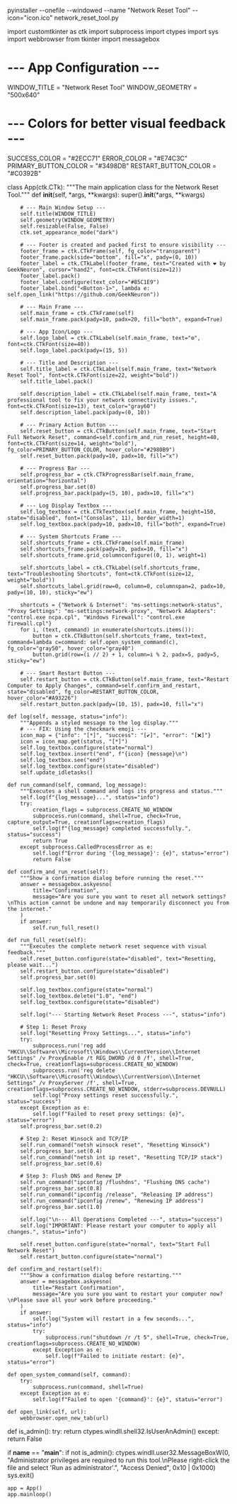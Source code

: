 
pyinstaller --onefile --windowed --name "Network Reset Tool" --icon="icon.ico" network_reset_tool.py

import customtkinter as ctk
import subprocess
import ctypes
import sys
import webbrowser
from tkinter import messagebox

# --- App Configuration ---
WINDOW_TITLE = "Network Reset Tool"
WINDOW_GEOMETRY = "500x640"

# --- Colors for better visual feedback ---
SUCCESS_COLOR = "#2ECC71"
ERROR_COLOR = "#E74C3C"
PRIMARY_BUTTON_COLOR = "#3498DB"
RESTART_BUTTON_COLOR = "#C0392B"


class App(ctk.CTk):
    """The main application class for the Network Reset Tool."""
    def __init__(self, *args, **kwargs):
        super().__init__(*args, **kwargs)

        # --- Main Window Setup ---
        self.title(WINDOW_TITLE)
        self.geometry(WINDOW_GEOMETRY)
        self.resizable(False, False)
        ctk.set_appearance_mode("dark")

        # --- Footer is created and packed first to ensure visibility ---
        footer_frame = ctk.CTkFrame(self, fg_color="transparent")
        footer_frame.pack(side="bottom", fill="x", pady=(0, 10))
        footer_label = ctk.CTkLabel(footer_frame, text="Created with ❤️ by GeekNeuron", cursor="hand2", font=ctk.CTkFont(size=12))
        footer_label.pack()
        footer_label.configure(text_color="#85C1E9")
        footer_label.bind("<Button-1>", lambda e: self.open_link("https://github.com/GeekNeuron"))

        # --- Main Frame ---
        self.main_frame = ctk.CTkFrame(self)
        self.main_frame.pack(pady=10, padx=20, fill="both", expand=True)
        
        # --- App Icon/Logo ---
        self.logo_label = ctk.CTkLabel(self.main_frame, text="⚙️", font=ctk.CTkFont(size=40))
        self.logo_label.pack(pady=(15, 5)) 

        # --- Title and Description ---
        self.title_label = ctk.CTkLabel(self.main_frame, text="Network Reset Tool", font=ctk.CTkFont(size=22, weight="bold"))
        self.title_label.pack()
        
        self.description_label = ctk.CTkLabel(self.main_frame, text="A professional tool to fix your network connectivity issues.", font=ctk.CTkFont(size=13), text_color="gray60")
        self.description_label.pack(pady=(0, 10))

        # --- Primary Action Button ---
        self.reset_button = ctk.CTkButton(self.main_frame, text="Start Full Network Reset", command=self.confirm_and_run_reset, height=40, font=ctk.CTkFont(size=14, weight="bold"), fg_color=PRIMARY_BUTTON_COLOR, hover_color="#2980B9")
        self.reset_button.pack(pady=10, padx=10, fill="x")
        
        # --- Progress Bar ---
        self.progress_bar = ctk.CTkProgressBar(self.main_frame, orientation="horizontal")
        self.progress_bar.set(0)
        self.progress_bar.pack(pady=(5, 10), padx=10, fill="x")

        # --- Log Display Textbox ---
        self.log_textbox = ctk.CTkTextbox(self.main_frame, height=150, state="disabled", font=("Consolas", 11), border_width=1)
        self.log_textbox.pack(pady=10, padx=10, fill="both", expand=True)

        # --- System Shortcuts Frame ---
        self.shortcuts_frame = ctk.CTkFrame(self.main_frame)
        self.shortcuts_frame.pack(pady=10, padx=10, fill="x")
        self.shortcuts_frame.grid_columnconfigure((0, 1), weight=1)

        self.shortcuts_label = ctk.CTkLabel(self.shortcuts_frame, text="Troubleshooting Shortcuts", font=ctk.CTkFont(size=12, weight="bold"))
        self.shortcuts_label.grid(row=0, column=0, columnspan=2, padx=10, pady=(10, 10), sticky="ew")

        shortcuts = {"Network & Internet": "ms-settings:network-status", "Proxy Settings": "ms-settings:network-proxy", "Network Adapters": "control.exe ncpa.cpl", "Windows Firewall": "control.exe firewall.cpl"}
        for i, (text, command) in enumerate(shortcuts.items()):
            button = ctk.CTkButton(self.shortcuts_frame, text=text, command=lambda c=command: self.open_system_command(c), fg_color="gray50", hover_color="gray40")
            button.grid(row=(i // 2) + 1, column=i % 2, padx=5, pady=5, sticky="ew")
            
        # --- Smart Restart Button ---
        self.restart_button = ctk.CTkButton(self.main_frame, text="Restart Computer to Apply Changes", command=self.confirm_and_restart, state="disabled", fg_color=RESTART_BUTTON_COLOR, hover_color="#A93226")
        self.restart_button.pack(pady=(10, 15), padx=10, fill="x")

    def log(self, message, status="info"):
        """Appends a styled message to the log display."""
        # --- FIX: Using the checkmark emoji ---
        icon_map = {"info": "[*]", "success": "[✔️]", "error": "[❌]"}
        icon = icon_map.get(status, "[*]")
        self.log_textbox.configure(state="normal")
        self.log_textbox.insert("end", f"{icon} {message}\n")
        self.log_textbox.see("end")
        self.log_textbox.configure(state="disabled")
        self.update_idletasks()

    def run_command(self, command, log_message):
        """Executes a shell command and logs its progress and status."""
        self.log(f"{log_message}...", status="info")
        try:
            creation_flags = subprocess.CREATE_NO_WINDOW
            subprocess.run(command, shell=True, check=True, capture_output=True, creationflags=creation_flags)
            self.log(f"{log_message} completed successfully.", status="success")
            return True
        except subprocess.CalledProcessError as e:
            self.log(f"Error during '{log_message}': {e}", status="error")
            return False

    def confirm_and_run_reset(self):
        """Show a confirmation dialog before running the reset."""
        answer = messagebox.askyesno(
            title="Confirmation",
            message="Are you sure you want to reset all network settings?\nThis action cannot be undone and may temporarily disconnect you from the internet."
        )
        if answer:
            self.run_full_reset()

    def run_full_reset(self):
        """Executes the complete network reset sequence with visual feedback."""
        self.reset_button.configure(state="disabled", text="Resetting, please wait...")
        self.restart_button.configure(state="disabled")
        self.progress_bar.set(0)
        
        self.log_textbox.configure(state="normal")
        self.log_textbox.delete("1.0", "end")
        self.log_textbox.configure(state="disabled")

        self.log("--- Starting Network Reset Process ---", status="info")
        
        # Step 1: Reset Proxy
        self.log("Resetting Proxy Settings...", status="info")
        try:
            subprocess.run('reg add "HKCU\\Software\\Microsoft\\Windows\\CurrentVersion\\Internet Settings" /v ProxyEnable /t REG_DWORD /d 0 /f', shell=True, check=True, creationflags=subprocess.CREATE_NO_WINDOW)
            subprocess.run('reg delete "HKCU\\Software\\Microsoft\\Windows\\CurrentVersion\\Internet Settings" /v ProxyServer /f', shell=True, creationflags=subprocess.CREATE_NO_WINDOW, stderr=subprocess.DEVNULL)
            self.log("Proxy settings reset successfully.", status="success")
        except Exception as e:
            self.log(f"Failed to reset proxy settings: {e}", status="error")
        self.progress_bar.set(0.2)

        # Step 2: Reset Winsock and TCP/IP
        self.run_command("netsh winsock reset", "Resetting Winsock")
        self.progress_bar.set(0.4)
        self.run_command("netsh int ip reset", "Resetting TCP/IP stack")
        self.progress_bar.set(0.6)

        # Step 3: Flush DNS and Renew IP
        self.run_command("ipconfig /flushdns", "Flushing DNS cache")
        self.progress_bar.set(0.8)
        self.run_command("ipconfig /release", "Releasing IP address")
        self.run_command("ipconfig /renew", "Renewing IP address")
        self.progress_bar.set(1.0)

        self.log("\n--- All Operations Completed ---", status="success")
        self.log("IMPORTANT: Please restart your computer to apply all changes.", status="info")
        
        self.reset_button.configure(state="normal", text="Start Full Network Reset")
        self.restart_button.configure(state="normal")

    def confirm_and_restart(self):
        """Show a confirmation dialog before restarting."""
        answer = messagebox.askyesno(
            title="Restart Confirmation",
            message="Are you sure you want to restart your computer now?\nPlease save all your work before proceeding."
        )
        if answer:
            self.log("System will restart in a few seconds...", status="info")
            try:
                subprocess.run("shutdown /r /t 5", shell=True, check=True, creationflags=subprocess.CREATE_NO_WINDOW)
            except Exception as e:
                self.log(f"Failed to initiate restart: {e}", status="error")

    def open_system_command(self, command):
        try:
            subprocess.run(command, shell=True)
        except Exception as e:
            self.log(f"Failed to open '{command}': {e}", status="error")

    def open_link(self, url):
        webbrowser.open_new_tab(url)

def is_admin():
    try:
        return ctypes.windll.shell32.IsUserAnAdmin()
    except:
        return False

if __name__ == "__main__":
    if not is_admin():
        ctypes.windll.user32.MessageBoxW(0, "Administrator privileges are required to run this tool.\nPlease right-click the file and select 'Run as administrator'.", "Access Denied", 0x10 | 0x1000)
        sys.exit()

    app = App()
    app.mainloop()
